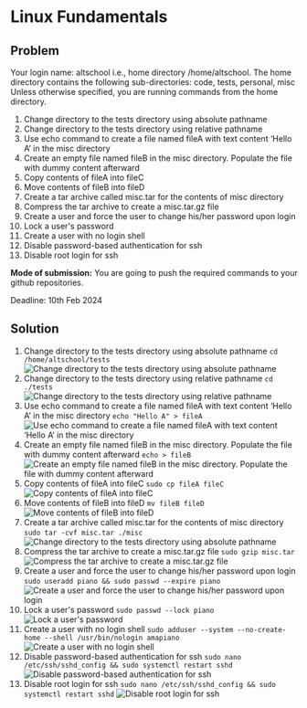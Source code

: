 # Linux Fundamentals

## Problem
Your login name: altschool i.e., home directory /home/altschool. The home directory contains the following sub-directories: code, tests, personal, misc Unless otherwise specified, you are running commands from the home directory.

1. Change directory to the tests directory using absolute pathname
2. Change directory to the tests directory using relative pathname
3. Use echo command to create a file named fileA with text content ‘Hello A’ in the misc directory
4. Create an empty file named fileB in the misc directory. Populate the file with dummy content afterward
5. Copy contents of fileA into fileC
6. Move contents of fileB into fileD
7. Create a tar archive called misc.tar for the contents of misc directory
8. Compress the tar archive to create a misc.tar.gz file
9. Create a user and force the user to change his/her password upon login
10. Lock a user's password
11. Create a user with no login shell
12. Disable password-based authentication for ssh
13. Disable root login for ssh

**Mode of submission:**
You are going to push the required commands to your github repositories.

Deadline: 10th Feb 2024

## Solution
1. Change directory to the tests directory using absolute pathname
```cd /home/altschool/tests```
![Change directory to the tests directory using absolute pathname](Images/1.PNG)
2. Change directory to the tests directory using relative pathname
```cd ./tests```
![Change directory to the tests directory using relative pathname](Images/2.PNG)
3. Use echo command to create a file named fileA with text content ‘Hello A’ in the misc directory
```echo "Hello A" > fileA```
![Use echo command to create a file named fileA with text content ‘Hello A’ in the misc directory](Images/3.PNG)
4. Create an empty file named fileB in the misc directory. Populate the file with dummy content afterward
```echo > fileB```
![Create an empty file named fileB in the misc directory. Populate the file with dummy content afterward](Images/4.PNG)
5. Copy contents of fileA into fileC
```sudo cp fileA fileC```
![Copy contents of fileA into fileC](Images/5.PNG)
6. Move contents of fileB into fileD
```mv fileB fileD```
![Move contents of fileB into fileD](Images/6.PNG)
7. Create a tar archive called misc.tar for the contents of misc directory
```sudo tar -cvf misc.tar ./misc```
![Change directory to the tests directory using absolute pathname](Images/7.PNG)
8. Compress the tar archive to create a misc.tar.gz file
```sudo gzip misc.tar```
![Compress the tar archive to create a misc.tar.gz file](Images/8.PNG)
9. Create a user and force the user to change his/her password upon login
```sudo useradd piano && sudo passwd --expire piano```
![Create a user and force the user to change his/her password upon login](Images/9.PNG)
10. Lock a user's password
```sudo passwd --lock piano```
![Lock a user's password](Images/10.PNG)
11. Create a user with no login shell
```sudo adduser --system --no-create-home --shell /usr/bin/nologin amapiano```
![Create a user with no login shell](Images/11.PNG)
12. Disable password-based authentication for ssh
```sudo nano /etc/ssh/sshd_config && sudo systemctl restart sshd```
![Disable password-based authentication for ssh](Images/12.PNG)
13. Disable root login for ssh
```sudo nano /etc/ssh/sshd_config && sudo systemctl restart sshd```
![Disable root login for ssh](Images/12.PNG)